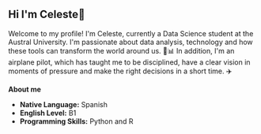 ## Hi I'm Celeste👋

Welcome to my profile! I'm Celeste, currently a Data Science student at the Austral University. I'm passionate about data analysis, technology and how these tools can transform the world around us. 🚀📊
In addition, I'm an airplane pilot, which has taught me to be disciplined, have a clear vision in moments of pressure and make the right decisions in a short time. ✈️

__About me__

- __Native Language:__ Spanish
- __English Level:__ B1
- __Programming Skills:__ Python and R 
